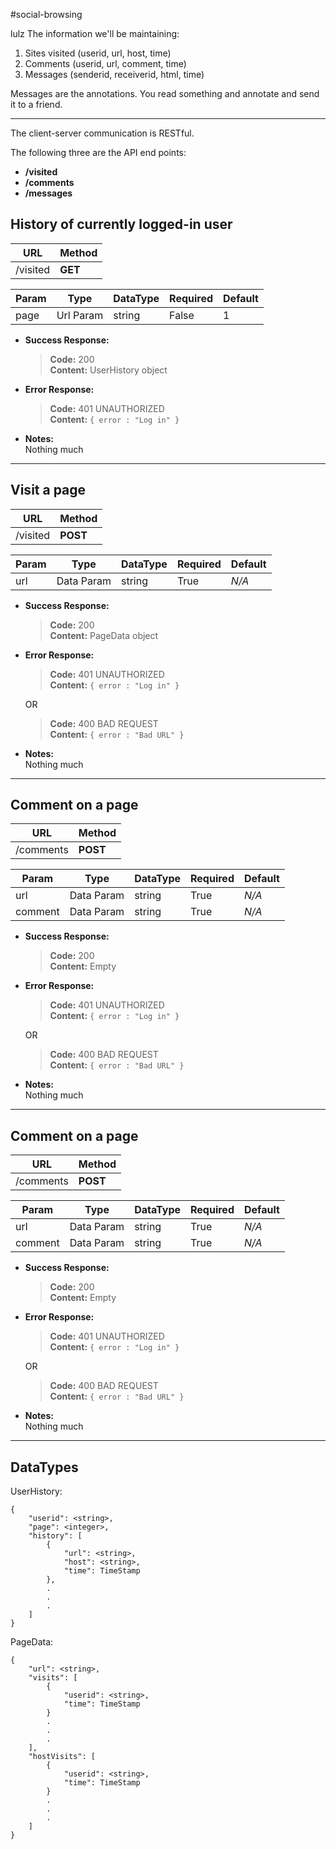 #social-browsing  

lulz
The information we'll be maintaining:

  1. Sites visited (userid, url, host, time)
  2. Comments (userid, url, comment, time)
  3. Messages (senderid, receiverid, html, time)

Messages are the annotations. You read something and annotate and send it to a friend.

---

The client-server communication is RESTful.

The following three are the API end points:

  - **/visited**
  - **/comments**
  - **/messages**

**History of currently logged-in user**
----
**URL**   | **Method**
----------|------------
/visited  | **GET**
  
**Param** | **Type**   | **DataType** | **Required** | **Default**
----------|------------|--------------|--------------|------------
page      | Url Param  | string       | False        | 1          

* **Success Response:**

    > **Code:** 200 <br>
    > **Content:** UserHistory object
 
* **Error Response:**

    > **Code:** 401 UNAUTHORIZED <br />
    > **Content:** `{ error : "Log in" }`

* **Notes:**<br>
  Nothing much

----

**Visit a page**
----
**URL**   | **Method**
----------|------------
/visited  | **POST**

**Param** | **Type**   | **DataType** | **Required** | **Default**
----------|------------|--------------|--------------|------------
url       | Data Param | string       | True         | *N/A*      

* **Success Response:**

    > **Code:** 200 <br>
    > **Content:** PageData object
 
* **Error Response:**

    > **Code:** 401 UNAUTHORIZED <br />
    > **Content:** `{ error : "Log in" }`
    
    OR
    
    > **Code:** 400 BAD REQUEST <br />
    > **Content:** `{ error : "Bad URL" }`

* **Notes:**<br>
  Nothing much

---

**Comment on a page**
----
**URL**   | **Method**
----------|------------
/comments | **POST**

**Param** | **Type**   | **DataType** | **Required** | **Default**
----------|------------|--------------|--------------|------------
url       | Data Param | string       | True         | *N/A*      
comment   | Data Param | string       | True         | *N/A*      

* **Success Response:**

    > **Code:** 200 <br>
    > **Content:** Empty
 
* **Error Response:**

    > **Code:** 401 UNAUTHORIZED <br />
    > **Content:** `{ error : "Log in" }`
    
    OR
    
    > **Code:** 400 BAD REQUEST <br />
    > **Content:** `{ error : "Bad URL" }`

* **Notes:**<br>
  Nothing much

---

**Comment on a page**
----
**URL**   | **Method**
----------|------------
/comments | **POST**

**Param** | **Type**   | **DataType** | **Required** | **Default**
----------|------------|--------------|--------------|------------
url       | Data Param | string       | True         | *N/A*      
comment   | Data Param | string       | True         | *N/A*      

* **Success Response:**

    > **Code:** 200 <br>
    > **Content:** Empty
 
* **Error Response:**

    > **Code:** 401 UNAUTHORIZED <br />
    > **Content:** `{ error : "Log in" }`
    
    OR
    
    > **Code:** 400 BAD REQUEST <br />
    > **Content:** `{ error : "Bad URL" }`

* **Notes:**<br>
  Nothing much

---

DataTypes
---

UserHistory:
```
{
    "userid": <string>,
    "page": <integer>,
    "history": [
        {
            "url": <string>,
            "host": <string>,
            "time": TimeStamp
        },
        .
        .
        .
    ]
}
```

PageData:
```
{
    "url": <string>,
    "visits": [
        {
            "userid": <string>,
            "time": TimeStamp
        }
        .
        .
        .
    ],
    "hostVisits": [
        {
            "userid": <string>,
            "time": TimeStamp
        }
        .
        .
        .
    ]
}
```
